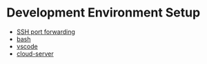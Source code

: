 # Development Environment Setup

- [SSH port forwarding](./ssh-port-forwarding.md)
- [bash](./bash.md)
- [vscode](./vscode.md)
- [cloud-server](./cloud-server.md)
